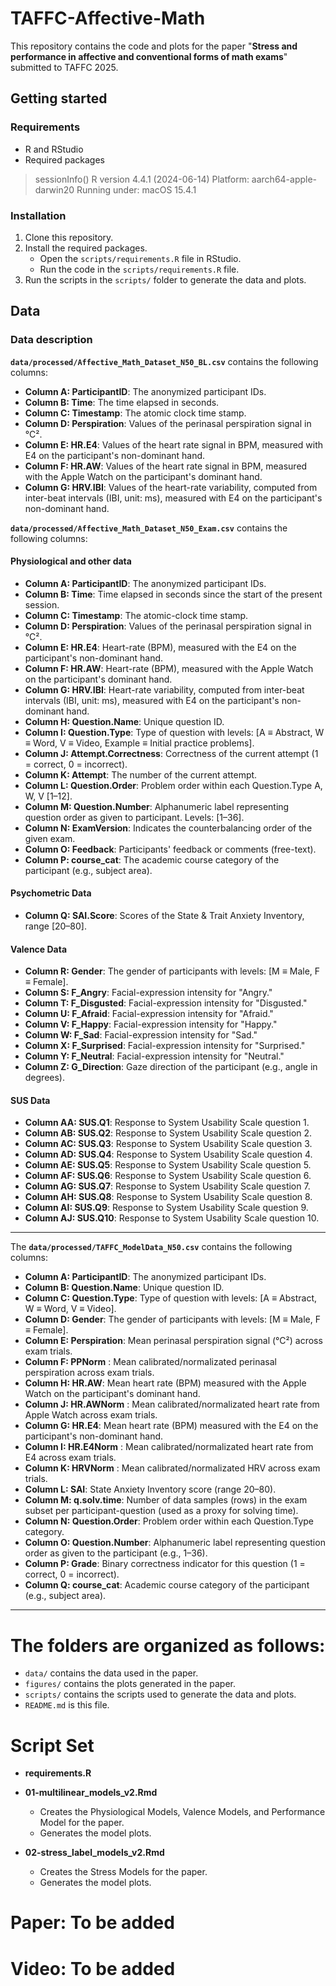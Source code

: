 # TAFFC-Affective-Math

This repository contains the code and plots for the paper "**Stress and performance in affective and conventional forms of math exams**" submitted to TAFFC 2025.

## Getting started

### Requirements

-   R and RStudio
-   Required packages

> sessionInfo() R version 4.4.1 (2024-06-14) Platform: aarch64-apple-darwin20 Running under: macOS 15.4.1

### Installation

1.  Clone this repository.
2.  Install the required packages.
    -   Open the `scripts/requirements.R` file in RStudio.
    -   Run the code in the `scripts/requirements.R` file.
3.  Run the scripts in the `scripts/` folder to generate the data and plots.

## Data

### Data description

**`data/processed/Affective_Math_Dataset_N50_BL.csv`** contains the following columns:

-   **Column A: ParticipantID**: The anonymized participant IDs.
-   **Column B: Time**: The time elapsed in seconds.
-   **Column C: Timestamp**: The atomic clock time stamp.
-   **Column D: Perspiration**: Values of the perinasal perspiration signal in °C².
-   **Column E: HR.E4**: Values of the heart rate signal in BPM, measured with E4 on the participant's non-dominant hand.
-   **Column F: HR.AW**: Values of the heart rate signal in BPM, measured with the Apple Watch on the participant's dominant hand.
-   **Column G: HRV.IBI**: Values of the heart-rate variability, computed from inter-beat intervals (IBI, unit: ms), measured with E4 on the participant's non-dominant hand.

**`data/processed/Affective_Math_Dataset_N50_Exam.csv`** contains the following columns:

#### **Physiological and other data**

-   **Column A: ParticipantID**: The anonymized participant IDs.
-   **Column B: Time**: Time elapsed in seconds since the start of the present session.
-   **Column C: Timestamp**: The atomic-clock time stamp.
-   **Column D: Perspiration**: Values of the perinasal perspiration signal in °C².
-   **Column E: HR.E4**: Heart-rate (BPM), measured with the E4 on the participant's non-dominant hand.
-   **Column F: HR.AW**: Heart-rate (BPM), measured with the Apple Watch on the participant's dominant hand.
-   **Column G: HRV.IBI**: Heart-rate variability, computed from inter-beat intervals (IBI, unit: ms), measured with E4 on the participant's non-dominant hand.
-   **Column H: Question.Name**: Unique question ID.
-   **Column I: Question.Type**: Type of question with levels: [A ≡ Abstract, W ≡ Word, V ≡ Video, Example ≡ Initial practice problems].
-   **Column J: Attempt.Correctness**: Correctness of the current attempt (1 = correct, 0 = incorrect).
-   **Column K: Attempt**: The number of the current attempt.
-   **Column L: Question.Order**: Problem order within each Question.Type A, W, V [1–12].
-   **Column M: Question.Number**: Alphanumeric label representing question order as given to participant. Levels: [1–36].
-   **Column N: ExamVersion**: Indicates the counterbalancing order of the given exam.
-   **Column O: Feedback**: Participants' feedback or comments (free-text).
-   **Column P: course_cat**: The academic course category of the participant (e.g., subject area).
#### **Psychometric Data** 
-   **Column Q: SAI.Score**: Scores of the State & Trait Anxiety Inventory, range [20–80].
####  **Valence Data**
-   **Column R: Gender**: The gender of participants with levels: [M ≡ Male, F ≡ Female].
-   **Column S: F_Angry**: Facial-expression intensity for "Angry."
-   **Column T: F_Disgusted**: Facial-expression intensity for "Disgusted."
-   **Column U: F_Afraid**: Facial-expression intensity for "Afraid."
-   **Column V: F_Happy**: Facial-expression intensity for "Happy."
-   **Column W: F_Sad**: Facial-expression intensity for "Sad."
-   **Column X: F_Surprised**: Facial-expression intensity for "Surprised."
-   **Column Y: F_Neutral**: Facial-expression intensity for "Neutral."
-   **Column Z: G_Direction**: Gaze direction of the participant (e.g., angle in degrees).
####  **SUS Data**
-   **Column AA: SUS.Q1**: Response to System Usability Scale question 1.
-   **Column AB: SUS.Q2**: Response to System Usability Scale question 2.
-   **Column AC: SUS.Q3**: Response to System Usability Scale question 3.
-   **Column AD: SUS.Q4**: Response to System Usability Scale question 4.
-   **Column AE: SUS.Q5**: Response to System Usability Scale question 5.
-   **Column AF: SUS.Q6**: Response to System Usability Scale question 6.
-   **Column AG: SUS.Q7**: Response to System Usability Scale question 7.
-   **Column AH: SUS.Q8**: Response to System Usability Scale question 8.
-   **Column AI: SUS.Q9**: Response to System Usability Scale question 9.
-   **Column AJ: SUS.Q10**: Response to System Usability Scale question 10.

------------------------------------------------------------------------

The **`data/processed/TAFFC_ModelData_N50.csv`** contains the following columns:

-   **Column A: ParticipantID**: The anonymized participant IDs.
-   **Column B: Question.Name**: Unique question ID.
-   **Column C: Question.Type**: Type of question with levels: [A ≡ Abstract, W ≡ Word, V ≡ Video].
-   **Column D: Gender**: The gender of participants with levels: [M ≡ Male, F ≡ Female].
-   **Column E: Perspiration**: Mean perinasal perspiration signal (°C²) across exam trials.
-   **Column F: PPNorm** : Mean calibrated/normalizated perinasal perspiration across exam trials.
-   **Column H: HR.AW**: Mean heart rate (BPM) measured with the Apple Watch on the participant's dominant hand.
-   **Column J: HR.AWNorm** : Mean calibrated/normalizated heart rate from Apple Watch across exam trials.
-   **Column G: HR.E4**: Mean heart rate (BPM) measured with the E4 on the participant's non-dominant hand.
-   **Column I: HR.E4Norm** : Mean calibrated/normalizated heart rate from E4  across exam trials.
-   **Column K: HRVNorm** : Mean calibrated/normalizated HRV across exam trials.
-   **Column L: SAI**: State Anxiety Inventory score (range 20–80).
-   **Column M: q.solv.time**: Number of data samples (rows) in the exam subset per participant-question (used as a proxy for solving time).
-   **Column N: Question.Order**: Problem order within each Question.Type category.
-   **Column O: Question.Number**: Alphanumeric label representing question order as given to the participant (e.g., 1–36).
-   **Column P: Grade**: Binary correctness indicator for this question (1 = correct, 0 = incorrect).
-   **Column Q: course_cat**: Academic course category of the participant (e.g., subject area).

------------------------------------------------------------------------

# The folders are organized as follows:

-   `data/` contains the data used in the paper.
-   `figures/` contains the plots generated in the paper.
-   `scripts/` contains the scripts used to generate the data and plots.
-   `README.md` is this file.

# Script Set

-   **requirements.R**

-   **01-multilinear_models_v2.Rmd**

    -   Creates the Physiological Models, Valence Models, and Performance Model for the paper.
    -   Generates the model plots.

-   **02-stress_label_models_v2.Rmd**

    -   Creates the Stress Models for the paper.
    -   Generates the model plots.

# Paper: To be added

# Video: To be added

